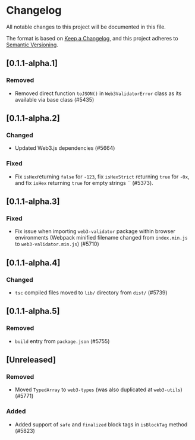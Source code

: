 # Changelog

All notable changes to this project will be documented in this file.

The format is based on [Keep a Changelog](https://keepachangelog.com/en/1.0.0/),
and this project adheres to [Semantic Versioning](https://semver.org/spec/v2.0.0.html).

<!-- EXAMPLE

## [1.0.0]

### Added

- I've added feature XY (#1000)

### Changed

- I've cleaned up XY (#1000)

### Deprecated

- I've deprecated XY (#1000)

### Removed

- I've removed XY (#1000)

### Fixed

- I've fixed XY (#1000)

### Security

- I've improved the security in XY (#1000)

-->

## [0.1.1-alpha.1]

### Removed

-   Removed direct function `toJSON()` in `Web3ValidatorError` class as its available via base class (#5435)

## [0.1.1-alpha.2]

### Changed

-   Updated Web3.js dependencies (#5664)

### Fixed

-   Fix `isHex`returning `false` for `-123`, fix `isHexStrict` returning `true` for `-0x`, and fix `isHex` returning `true` for empty strings `` (#5373).

## [0.1.1-alpha.3]

### Fixed

-   Fix issue when importing `web3-validator` package within browser environments (Webpack minified filename changed from `index.min.js` to `web3-validator.min.js`) (#5710)

## [0.1.1-alpha.4]

### Changed

-   `tsc` compiled files moved to `lib/` directory from `dist/` (#5739)

## [0.1.1-alpha.5]

### Removed

-   `build` entry from `package.json` (#5755)

## [Unreleased]

### Removed

-   Moved `TypedArray` to `web3-types` (was also duplicated at `web3-utils`) (#5771)

### Added

-   Added support of `safe` and `finalized` block tags in `isBlockTag` method (#5823)
